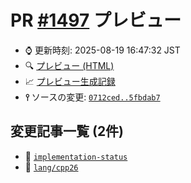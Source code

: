 # PR [\#1497](https://github.com/cpprefjp/site/pull/1497) プレビュー
- &#x231a; 更新時刻: 2025-08-19 16:47:32 JST
- &#x1f50d; [プレビュー (HTML)](https://cpprefjp.github.io/site/gen/pull/1497)
- &#x1f4c8; [プレビュー生成記録](https://github.com/cpprefjp/site/actions?query=event%3Apull_request_target+branch%3Acpp26_2025_08)
- **&#x2AEF;** ソースの変更: [`0712ced..5fbdab7`](https://github.com/cpprefjp/site/compare/0712ced43f1c245d85b081c3130d68999456f790..5fbdab72be6aed68aceba60c99eb75400f44e3c3)

## 変更記事一覧 (2件)

- &#x1f4dd; [`implementation-status`](https://cpprefjp.github.io/site/gen/pull/1497/implementation-status.html)
- &#x1f4dd; [`lang/cpp26`](https://cpprefjp.github.io/site/gen/pull/1497/lang/cpp26.html)

